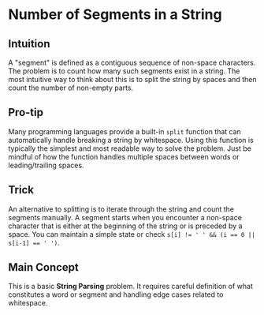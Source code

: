 # Number of Segments in a String

## Intuition

A "segment" is defined as a contiguous sequence of non-space characters. The problem is to count how many such segments exist in a string. The most intuitive way to think about this is to split the string by spaces and then count the number of non-empty parts.

## Pro-tip

Many programming languages provide a built-in `split` function that can automatically handle breaking a string by whitespace. Using this function is typically the simplest and most readable way to solve the problem. Just be mindful of how the function handles multiple spaces between words or leading/trailing spaces.

## Trick

An alternative to splitting is to iterate through the string and count the segments manually. A segment starts when you encounter a non-space character that is either at the beginning of the string or is preceded by a space. You can maintain a simple state or check `s[i] != ' ' && (i == 0 || s[i-1] == ' ')`.

## Main Concept

This is a basic **String Parsing** problem. It requires careful definition of what constitutes a word or segment and handling edge cases related to whitespace.
